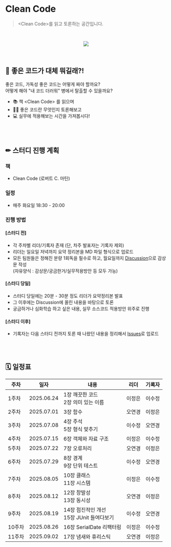# Clean Code
> \<Clean Code\>를 읽고 토론하는 공간입니다.

<br/>

<p align="center">
  <img src="https://github.com/user-attachments/assets/918082aa-17ca-4096-9f7e-bbca6263993c">
</p>
<br/>
  
🤔 좋은 코드가 대체 뭐길래?!
---
좋은 코드, 가독성 좋은 코드는 어떻게 짜야 할까요?   
어떻게 해야 "내 코드 더러워" 병에서 탈출할 수 있을까요?  

- 📚 책 \<Clean Code\> 를 읽으며
- 🤷‍♀ 좋은 코드란 무엇인지 토론해보고
- 💻 실무에 적용해보는 시간을 가져봅시다!

<br/><br/>

✏ 스터디 진행 계획
---
### 책
- Clean Code (로버트 C. 마틴)

### 일정
- 매주 화요일 18:30 - 20:00

### 진행 방법
#### [스터디 전]
- 각 주차별 리더/기록자 존재 (단, 차주 발표자는 기록자 제외)
- 리더는 일요일 저녁까지 요약 정리본을 MD 파일 형식으로 업로드
- 모든 팀원들은 정해진 분량 1회독을 필수로 하고, 월요일까지 [Discussion](https://github.com/watermelon-study-2025/clean-code/discussions)으로 감상문 작성     
  (자유양식 : 감상문/궁금한거/실무적용방안 등 모두 가능)
#### [스터디 당일]
- 스터디 당일에는 20분 - 30분 정도 리더가 요약정리본 발표
- 그 이후에는 Discussion에 올린 내용을 바탕으로 토론
- 궁금하거나 심화학습 하고 싶은 내용, 실무 소스코드 적용방안 위주로 진행
#### [스터디 이후]
- 기록자는 다음 스터디 전까지 토론 때 나왔던 내용을 정리해서 [Issues](https://github.com/watermelon-study-2025/clean-code/issues)로 업로드

<br/><br/>

🗓 일정표
---
|주차|일자|내용|리더|기록자|
|-----|----------|------------------|---------|---------|
|1주차|2025.06.24|1장 깨끗한 코드</br>2장 의미 있는 이름|이정은|이수정|
|2주차|2025.07.01|3장 함수|오연경|이정은|
|3주차|2025.07.08|4장 주석</br>5장 형식 맞추기|이수정|오연경|
|4주차|2025.07.15|6장 객체와 자료 구조|이정은|이수정|
|5주차|2025.07.22|7장 오류처리|오연경|이정은|
|6주차|2025.07.29|8장 경계</br>9장 단위 테스트|이수정|오연경|
|7주차|2025.08.05|10장 클래스</br>11장 시스템|이정은|이수정|
|8주차|2025.08.12|12장 창발성</br>13장 동시성|오연경|이정은|
|9주차|2025.08.19|14장 점진적인 개선</br>15장 JUnit 들여다보기|이수정|오연경|
|10주차|2025.08.26|16장 SerialDate 리팩터링|이정은|이수정|
|11주차|2025.09.02|17장 냄새와 휴리스틱|오연경|이정은|
